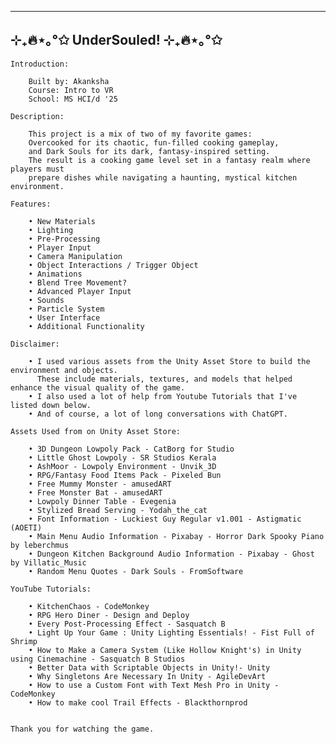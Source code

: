 ------------------------------------
⊹₊🔥⋆｡°✩ UnderSouled! ⊹₊🔥⋆｡°✩
------------------------------------

    Introduction:

        Built by: Akanksha
        Course: Intro to VR
        School: MS HCI/d '25

	Description:

        This project is a mix of two of my favorite games:
        Overcooked for its chaotic, fun-filled cooking gameplay, 
		and Dark Souls for its dark, fantasy-inspired setting. 
        The result is a cooking game level set in a fantasy realm where players must 
        prepare dishes while navigating a haunting, mystical kitchen environment.

	Features:

		• New Materials
        • Lighting
        • Pre-Processing
        • Player Input
		• Camera Manipulation 
		• Object Interactions / Trigger Object
		• Animations
        • Blend Tree Movement? 
        • Advanced Player Input
        • Sounds
        • Particle System
        • User Interface
        • Additional Functionality  
        
	Disclaimer:

        • I used various assets from the Unity Asset Store to build the environment and objects.
          These include materials, textures, and models that helped enhance the visual quality of the game.
        • I also used a lot of help from Youtube Tutorials that I've listed down below.
        • And of course, a lot of long conversations with ChatGPT. 

	Assets Used from on Unity Asset Store:

        • 3D Dungeon Lowpoly Pack - CatBorg for Studio
        • Little Ghost Lowpoly - SR Studios Kerala
        • AshMoor - Lowpoly Environment - Unvik_3D
        • RPG/Fantasy Food Items Pack - Pixeled Bun
        • Free Mummy Monster - amusedART
        • Free Monster Bat - amusedART
        • Lowpoly Dinner Table - Evegenia
        • Stylized Bread Serving - Yodah_the_cat
        • Font Information - Luckiest Guy Regular v1.001 - Astigmatic (AOETI)
        • Main Menu Audio Information - Pixabay - Horror Dark Spooky Piano by leberchmus
        • Dungeon Kitchen Background Audio Information - Pixabay - Ghost by Villatic_Music
        • Random Menu Quotes - Dark Souls - FromSoftware

    YouTube Tutorials:

		• KitchenChaos - CodeMonkey
        • RPG Hero Diner - Design and Deploy
        • Every Post-Processing Effect - Sasquatch B
        • Light Up Your Game : Unity Lighting Essentials! - Fist Full of Shrimp
        • How to Make a Camera System (Like Hollow Knight's) in Unity using Cinemachine - Sasquatch B Studios
        • Better Data with Scriptable Objects in Unity!- Unity
        • Why Singletons Are Necessary In Unity - AgileDevArt
        • How to use a Custom Font with Text Mesh Pro in Unity - CodeMonkey
        • How to make cool Trail Effects - Blackthornprod 


	Thank you for watching the game.
